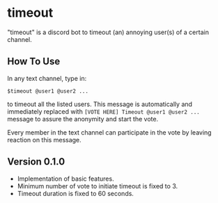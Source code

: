# timeout
"timeout" is a discord bot to timeout (an) annoying user(s) of a certain channel.


## How To Use
In any text channel, type in:

```$timeout @user1 @user2 ...```

to timeout all the listed users. This message is automatically and immediately replaced with ```[VOTE HERE] Timeout @user1 @user2 ...``` message to assure the anonymity and start the vote.

Every member in the text channel can participate in the vote by leaving reaction on this message.

## Version 0.1.0
* Implementation of basic features.
* Minimum number of vote to initiate timeout is fixed to 3.
* Timeout duration is fixed to 60 seconds.

